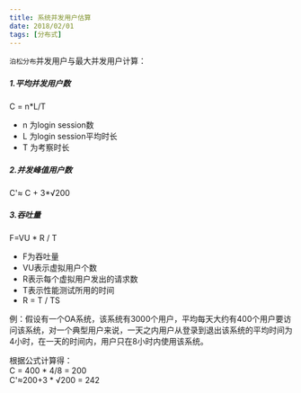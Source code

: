 ```yaml
---
title: 系统并发用户估算
date: 2018/02/01
tags: [分布式]
---
```


`泊松分布`并发用户与最大并发用户计算：

##### 1.平均并发用户数
C = n*L/T  
-  n 为login session数  
-  L 为login session平均时长  
-  T 为考察时长

##### 2.并发峰值用户数
C'≈ C + 3*√200

##### 3.吞吐量
F=VU * R / T  
- F为吞吐量
- VU表示虚拟用户个数
- R表示每个虚拟用户发出的请求数
- T表示性能测试所用的时间
- R = T / TS

例：假设有一个OA系统，该系统有3000个用户，平均每天大约有400个用户要访问该系统，对一个典型用户来说，一天之内用户从登录到退出该系统的平均时间为4小时，在一天的时间内，用户只在8小时内使用该系统。  

根据公式计算得：  
C = 400 * 4/8 = 200  
C'≈200+3 * √200 = 242